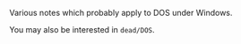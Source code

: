 Various notes which probably apply to DOS under Windows.

You may also be interested in `dead/DOS`.
